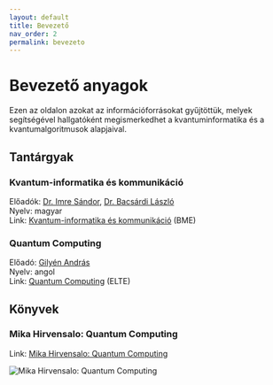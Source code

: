 ```yaml
---
layout: default
title: Bevezető
nav_order: 2
permalink: bevezeto
---
```


# Bevezető anyagok

Ezen az oldalon azokat az információforrásokat gyűjtöttük, melyek segítségével hallgatóként megismerkedhet a kvantuminformatika és a kvantumalgoritmusok alapjaival.

## Tantárgyak

### Kvantum-informatika és kommunikáció
  
Előadók: [Dr. Imre Sándor](http://www.mcl.hu/~imre/), [Dr. Bacsárdi László](http://www.hit.bme.hu/~bacsardi/)\
Nyelv: magyar\
Link: [Kvantum-informatika és kommunikáció](https://portal.vik.bme.hu/kepzes/targyak/VIHIMA14/) (BME)

### Quantum Computing

Előadó: [Gilyén András](http://gilyen.hu/index.html)\
Nyelv: angol\
Link: [Quantum Computing](http://gilyen.hu/teaching/QC_2021.html) (ELTE)

## Könyvek

### Mika Hirvensalo: Quantum Computing

Link: [Mika Hirvensalo: Quantum Computing](https://link.springer.com/book/10.1007/978-3-662-09636-9)

![Mika Hirvensalo: Quantum Computing](https://media.springernature.com/w306/springer-static/cover-hires/book/978-3-662-09636-9)
